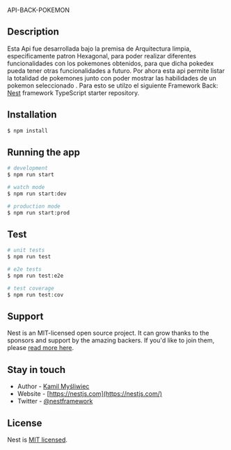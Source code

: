 API-BACK-POKEMON
## Description
Esta Api fue desarrollada bajo la premisa de Arquitectura limpia, especificamente patron Hexagonal, para poder realizar diferentes funcionalidades con los pokemones obtenidos, para que dicha pokedex pueda tener otras funcionalidades a futuro. Por ahora esta api permite listar la totalidad de pokemones junto con poder mostrar las habilidades de un pokemon seleccionado
.
Para esto se utilzo el siguiente Framework Back:
[Nest](https://github.com/nestjs/nest) framework TypeScript starter repository.

## Installation

```bash
$ npm install
```

## Running the app

```bash
# development
$ npm run start

# watch mode
$ npm run start:dev

# production mode
$ npm run start:prod
```

## Test

```bash
# unit tests
$ npm run test

# e2e tests
$ npm run test:e2e

# test coverage
$ npm run test:cov
```

## Support

Nest is an MIT-licensed open source project. It can grow thanks to the sponsors and support by the amazing backers. If you'd like to join them, please [read more here](https://docs.nestjs.com/support).

## Stay in touch

- Author - [Kamil Myśliwiec](https://kamilmysliwiec.com)
- Website - [https://nestjs.com](https://nestjs.com/)
- Twitter - [@nestframework](https://twitter.com/nestframework)

## License

Nest is [MIT licensed](LICENSE).
